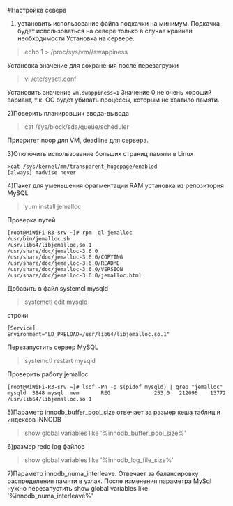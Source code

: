 #Настройка севера
1) установить использование файла подкачки на минимум.
Подкачка будет использоваться на севере только в случае крайней необходимости
Установка на сервере.
>echo 1 > /proc/sys/vm//swappiness

Установка значение для сохранения после перезагрузки
>vi /etc/sysctl.conf

Установить значение 
````vm.swappiness=1````
Значение 0 не очень хороший вариант, т.к. ОС будет убивать процессы,
которым не хватило памяти.

2)Поверить планировщик ввода-вывода
>cat /sys/block/sda/queue/scheduler

Приоритет noop для VM, deadline для сервера.

3)Отключить использование больших страниц памяти в Linux
````
>cat /sys/kernel/mm/transparent_hugepage/enabled
[always] madvise never
````

4)Пакет для уменьшения фрагментации RAM
установка из репозитория MySQL
>yum install jemalloc

Проверка путей
````
[root@MiWiFi-R3-srv ~]# rpm -ql jemalloc
/usr/bin/jemalloc.sh
/usr/lib64/libjemalloc.so.1
/usr/share/doc/jemalloc-3.6.0
/usr/share/doc/jemalloc-3.6.0/COPYING
/usr/share/doc/jemalloc-3.6.0/README
/usr/share/doc/jemalloc-3.6.0/VERSION
/usr/share/doc/jemalloc-3.6.0/jemalloc.html
````

Добавить в файл systemcl mysqld
>systemctl edit mysqld

строки
````
[Service]
Environment="LD_PRELOAD=/usr/lib64/libjemalloc.so.1"
````
Перезапустить сервер MySQL
> systemctl restart  mysqld

Проверить работу jemalloc
````
[root@MiWiFi-R3-srv ~]# lsof -Pn -p $(pidof mysqld) | grep "jemalloc"
mysqld  3848 mysql  mem       REG              253,0   212096    13772 /usr/lib64/libjemalloc.so.1
````

5)Параметр innodb_buffer_pool_size
отвечает за размер кеша таблиц и индексов INNODB
>show global variables like '%innodb_buffer_pool_size%'

6)размер  redo log файлов
>show global variables like '%innodb_log_file_size%'

7)Параметр innodb_numa_interleave.
Отвечает за балансировку распределения памяти в узлах.
После изменения параметра MySql нужно перезапустить
show global variables like '%innodb_numa_interleave%'